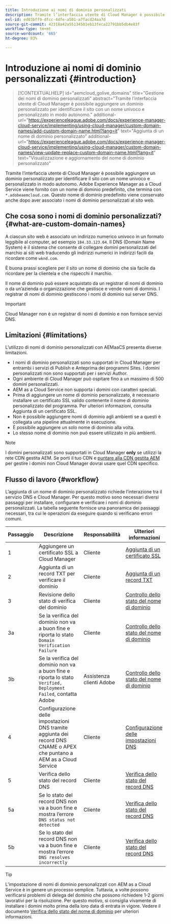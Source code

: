 ```yaml
---
title: Introduzione ai nomi di dominio personalizzati
description: Tramite l’interfaccia utente di Cloud Manager è possibile aggiungere un dominio personalizzato per identificare il sito con un nome univoco e personalizzato in modo autonomo.
exl-id: ed03bff9-dfcc-4dfe-a501-a7facd24aa7d
source-git-commit: 42318a42a55134501eb13feca22791bb5db4e83f
workflow-type: tm+mt
source-wordcount: '665'
ht-degree: 83%

---
```



# Introduzione ai nomi di dominio personalizzati {#introduction}

>[!CONTEXTUALHELP]
>id="aemcloud_golive_domains"
>title="Gestione dei nomi di dominio personalizzati"
>abstract="Tramite l’interfaccia utente di Cloud Manager è possibile aggiungere un dominio personalizzato per identificare il sito con un nome univoco e personalizzato in modo autonomo."
>additional-url="https://experienceleague.adobe.com/docs/experience-manager-cloud-service/implementing/using-cloud-manager/custom-domain-names/add-custom-domain-name.html?lang=it" text="Aggiunta di un nome di dominio personalizzato"
>additional-url="https://experienceleague.adobe.com/docs/experience-manager-cloud-service/implementing/using-cloud-manager/custom-domain-names/view-update-replace-custom-domain-name.html?lang=it" text="Visualizzazione e aggiornamento del nome di dominio personalizzato"

Tramite l’interfaccia utente di Cloud Manager è possibile aggiungere un dominio personalizzato per identificare il sito con un nome univoco e personalizzato in modo autonomo. Adobe Experience Manager as a Cloud Service viene fornito con un nome di dominio predefinito, che termina con `*.adobeaemcloud.com`. Questo nome di dominio predefinito viene conservato anche dopo aver associato i nomi di dominio personalizzati al sito web.

## Che cosa sono i nomi di dominio personalizzati? {#what-are-custom-domain-names}

A ciascun sito web è associato un indirizzo numerico univoco in un formato leggibile al computer, ad esempio `184.33.123.64`. Il DNS (Domain Name System) è il sistema che consente di collegare domini personalizzati del marchio ai siti web traducendo gli indirizzi numerici in indirizzi facili da ricordare come `wknd.com`.

È buona prassi scegliere per il sito un nome di dominio che sia facile da ricordare per la clientela e che rispecchi il marchio.

Il nome di dominio può essere acquistato da un registrar di nomi di dominio o da un’azienda o organizzazione che gestisce e vende nomi di dominio. I registrar di nomi di dominio gestiscono i nomi di dominio sui server DNS.

>[!IMPORTANT]
>
>Cloud Manager non è un registrar di nomi di dominio e non fornisce servizi DNS.

## Limitazioni {#limitations}

L’utilizzo di nomi di dominio personalizzati con AEMaaCS presenta diverse limitazioni.

* I nomi di dominio personalizzati sono supportati in Cloud Manager per entrambi i servizi di Publish e Anteprima dei programmi Sites. I domini personalizzati non sono supportati per i servizi Author.
* Ogni ambiente di Cloud Manager può ospitare fino a un massimo di 500 domini personalizzati.
* AEM as a Cloud Service non supporta i domini con caratteri speciali.
* Prima di aggiungere un nome di dominio personalizzato, è necessario installare un certificato SSL valido contenente il nome di dominio personalizzato del programma. Per ulteriori informazioni, consulta Aggiunta di un certificato SSL.
* Non è possibile aggiungere nomi di dominio agli ambienti se a questi è collegata una pipeline attualmente in esecuzione.
* È possibile aggiungere un solo nome di dominio alla volta.
* Lo stesso nome di dominio non può essere utilizzato in più ambienti.

>[!NOTE]
>
>I domini personalizzati sono supportati in Cloud Manager **only** se utilizzi la rete CDN gestita AEM. Se porti il tuo CDN e [puntare alla CDN gestita AEM](/help/implementing/dispatcher/cdn.md) per gestire i domini non Cloud Manager dovrai usare quel CDN specifico.

## Flusso di lavoro {#workflow}

L’aggiunta di un nome di dominio personalizzato richiede l’interazione tra il servizio DNS e Cloud Manager. Per questo motivo sono necessari diversi passaggi per installare, configurare e verificare i nomi di dominio personalizzati. La tabella seguente fornisce una panoramica dei passaggi necessari, tra cui le operazioni da eseguire quando si verificano errori comuni.

| Passaggio | Descrizione | Responsabilità | Ulteriori informazioni |
|--- |--- |--- |---|
| 1 | Aggiungere un certificato SSL a Cloud Manager | Cliente | [Aggiunta di un certificato SSL](/help/implementing/cloud-manager/managing-ssl-certifications/add-ssl-certificate.md) |
| 2 | Aggiunta di un record TXT per verificare il dominio | Cliente | [Aggiunta di un record TXT](/help/implementing/cloud-manager/custom-domain-names/add-text-record.md) |
| 3 | Revisione dello stato di verifica del dominio | Cliente | [Controllo dello stato del nome di dominio](/help/implementing/cloud-manager/custom-domain-names/check-domain-name-status.md) |
| 3a | Se la verifica del dominio non va a buon fine e riporta lo stato `Domain Verification Failure` | Cliente | [Controllo dello stato del nome di dominio](/help/implementing/cloud-manager/custom-domain-names/check-domain-name-status.md) |
| 3b | Se la verifica del dominio non va a buon fine e riporta lo stato `Verified, Deployment Failed`, contatta Adobe | Assistenza clienti Adobe | [Controllo dello stato del nome di dominio](/help/implementing/cloud-manager/custom-domain-names/check-domain-name-status.md) |
| 4 | Configurazione delle impostazioni DNS tramite aggiunta dei record DNS CNAME o APEX che puntano a AEM as a Cloud Service | Cliente | [Configurazione delle impostazioni DNS](/help/implementing/cloud-manager/custom-domain-names/configure-dns-settings.md) |
| 5 | Verifica dello stato del record DNS | Cliente | [Verifica dello stato del record DNS](/help/implementing/cloud-manager/custom-domain-names/check-dns-record-status.md) |
| 5a | Se lo stato del record DNS non va a buon fine e mostra l’errore `DNS status not detected` | Cliente | [Verifica dello stato del record DNS](/help/implementing/cloud-manager/custom-domain-names/check-dns-record-status.md) |
| 5b | Se lo stato del record DNS non va a buon fine e mostra l’errore `DNS resolves incorrectly` | Cliente | [Verifica dello stato del record DNS](/help/implementing/cloud-manager/custom-domain-names/check-dns-record-status.md) |

>[!TIP]
>
>L’impostazione di nomi di dominio personalizzati con AEM as a Cloud Service è in genere un processo semplice. Tuttavia, a volte possono verificarsi problemi di delega del dominio che possono richiedere 1-2 giorni lavorativi per la risoluzione. Per questo motivo, si consiglia vivamente di installare i domini molto prima della loro data di entrata in vigore. Vedere il documento [Verifica dello stato del nome di dominio](/help/implementing/cloud-manager/custom-domain-names/check-domain-name-status.md) per ulteriori informazioni.

